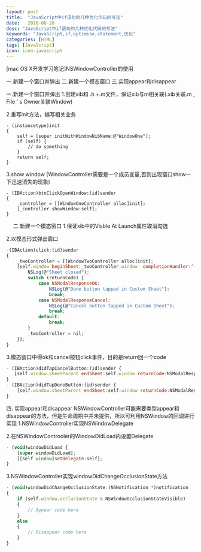 ```yaml
---
layout: post
title:  "JavaScript中if语句的几种优化代码的写法"
date:   2016-06-26
desc: "JavaScript中if语句的几种优化代码的写法"
keywords: "JavaScript,if,optimise,statement,优化"
categories: [HTML]
tags: [JavaScript]
icon: icon-javascript
---
```


[mac OS X开发学习笔记]NSWindowController的使用

一.新建一个窗口并弹出
二.新建一个模态窗口
三.实现appear和disappear

一.新建一个窗口并弹出
1.创建xib和 .h +.m文件，保证xib与m相关联(.xib关联.m , File ' s Owner关联Window)
 

2.重写init方法，编写相关业务<br />
``` object-c
- (instancetype)init
{
    self = [super initWithWindowNibName:@"WindowOne"];
    if (self) {
        // do something
    }
    return self;
}
```

3.show window (WindowController需要是一个成员变量,否则出现窗口show一下迅速消失的现象)<br />
``` object-c
- (IBAction)btnClickOpenWindow:(id)sender 
{
    _controller = [[WindowOneController alloc]init];
    [_controller showWindow:self];
}
```
 
二.新建一个模态窗口
1.保证xib中的Visble At Launch属性取消勾选
 

2.以模态形式弹出窗口
``` javascript
-(IBAction)click:(id)sender
{
	_twoController = [[WindowTwoController alloc]init];
	[self.window beginSheet:_twoController.window  completionHandler:^(NSModalResponse returnCode) {
        NSLog(@"Sheet closed");
        switch (returnCode) {
            case NSModalResponseOK:
                NSLog(@"Done button tapped in Custom Sheet");
                break;
            case NSModalResponseCancel:
                NSLog(@"Cancel button tapped in Custom Sheet");
                break;
            default:
                break;
        }
        _twoController = nil;
    }];
}
```


3.模态窗口中得ok和cancel按钮click事件，目的是return回一个code
``` javascript
- (IBAction)didTapCancelButton:(id)sender {
   [self.window.sheetParent endSheet:self.window returnCode:NSModalResponseCancel];
}
- (IBAction)didTapDoneButton:(id)sender {
    [self.window.sheetParent endSheet:self.window returnCode:NSModalResponseOK];
}
```

四. 实现appear和disappear
NSWindowController可能需要类型appear和disappear的方法，但是生命周期中并未提供，所以可利用NSWindow的回调进行实现
1.NSWindowController实现NSWindowDelegate

2.在NSWindowControoler的WindowDidLoad内设置Delegate
``` javascript
- (void)windowDidLoad {
    [super windowDidLoad];
    [[self window]setDelegate:self];
}
```


3.NSWindowController实现windowDidChangeOcclusionState方法
``` javascript
- (void)windowDidChangeOcclusionState:(NSNotification *)notification
{
    if (self.window.occlusionState & NSWindowOcclusionStateVisible)
    {
        // Appear code here
    }
    else
    {
        // Disappear code here
    }
}
```
